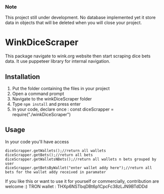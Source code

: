 ### Note
This project still under development. No database implemented yet it store data in objects that will be deleted when you will close your project.

# WinkDiceScraper
This package navigate to wink.org website then start scraping dice bets data. 
It use puppeteer library for internal navigation.

## Installation

1. Put the folder containing the files in your project
2. Open a command prompt
3. Navigate to the winkDiceScraper folder
4. Type `npm install` and press enter
5. In your code, declare once : const diceScrapper = require("./winkDiceScraper")

## Usage
In your code you'll have access 
```
diceScrapper.getWallets();//return all wallets
diceScrapper.getBets();//return all bets
diceScrapper.getWalletsNBets();//return all wallets n bets grouped by user
diceScrapper.getBetsByWallet("enter wallet addy here");//return all bets for the wallet addy received in paramater
````
If you like this or want to use it for yourself or commercially, contribution are welcome :)
TRON wallet : THXp6NSTbqDBt6p1CpcFc38zLJN9BTdDDd
